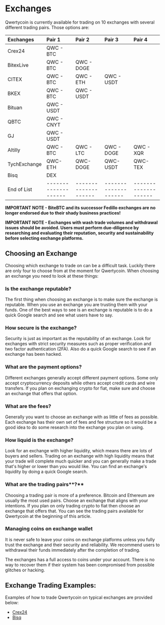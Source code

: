 # Exchanges

Qwertycoin is currently available for trading on 10 exchanges with several different trading pairs. Those options are:

| Exchanges | Pair 1 | Pair 2 | Pair 3 | Pair 4 |
| :--- | :--- | :--- | :--- | :--- |
| Crex24 | QWC - BTC |  |  |  |
| BitexLive | QWC - BTC | QWC - DOGE |  |  |
| CITEX | QWC - BTC | QWC - ETH | QWC - USDT |  |
| BKEX | QWC - BTC | QWC - USDT |  |  |
| Bituan | QWC - USDT |  |  |  |
| QBTC | QWC - CNYT |  |  |  |
| GJ | QWC - USDT |  |  |  |
| Altilly | QWC - BTC | QWC - LTC | QWC - DOGE | QWC - XQR |
| TychExchange | QWC-ETH | QWC-DOGE | QWC-USDT | QWC-TEX |
| Bisq | DEX |  |  |  |
| End of List | -------------------- | -------------------- | -------------------- | -------------------- |

**IMPORTANT NOTE - BiteBTC and its successor Fedillo exchanges are no longer endorsed due to their shady business practices!**

**IMPORTANT NOTE - Exchanges with wash trade volumes and withdrawal issues should be avoided. Users must perform due-diligence by researching and evaluating their reputation, security and sustainability before selecting exchange platforms.**

## Choosing an Exchange

Choosing which exchange to trade on can be a difficult task. Luckily there are only four to choose from at the moment for Qwertycoin. When choosing an exchange you need to look at these things:

### Is the exchange reputable?

The first thing when choosing an exchange is to make sure the exchange is reputable. When you use an exchange you are trusting them with your funds. One of the best ways to see is an exchange is reputable is to do a quick Google search and see what users have to say.

### How secure is the exchange?

Security is just as important as the reputability of an exchange. Look for exchanges with strict security measures such as proper verification and two factor authentication \(2FA\). Also do a quick Google search to see if an exchange has been hacked.

### What are the payment options?

Different exchanges generally accept different payment options. Some only accept cryptocurrency deposits while others accept credit cards and wire transfers. If you plan on exchanging crypto for fiat, make sure and choose an exchange that offers that option.

### What are the fees?

Generally you want to choose an exchange with as little of fees as possible. Each exchange has their own set of fees and fee structure so it would be a good idea to do some research into the exchange you plan on using.

### How liquid is the exchange?

Look for an exchange with higher liquidity, which means there are lots of buyers and sellers. Trading on an exchange with high liquidity means that your trade will complete much quicker and you can generally make a trade that's higher or lower than you would like. You can find an exchange's liquidity by doing a quick Google search.

### What are the trading pairs**?**

Choosing a trading pair is more of a preference. Bitcoin and Ethereum are usually the most used pairs. Choose an exchange that aligns with your intentions. If you plan on only trading crypto to fiat then choose an exchange that offers that. You can see the trading pairs available for Qwertycoin at the beginning of this article.

### Managing coins on exchange wallet

It is never safe to leave your coins on exchange platforms unless you fully trust the exchange and their security and reliability. We recommend users to withdrawal their funds immediately after the  completion of trading.  
  
The exchanges has a full access to coins under your account. There is no way to recover them if their system has been compromised from possible glitches or hacking.

## Exchange Trading Examples:

Examples of how to trade Qwertycoin on typical exchanges are provided below:

* [Crex24](how-to-trade-on-crex24.md)
* [Bisq](how-to-trade-on-bisq.md)

